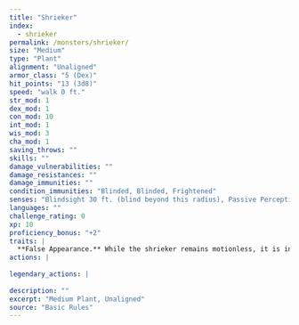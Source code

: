 ```yaml
---
title: "Shrieker"
index:
  - shrieker
permalink: /monsters/shrieker/
size: "Medium"
type: "Plant"
alignment: "Unaligned"
armor_class: "5 (Dex)"
hit_points: "13 (3d8)"
speed: "walk 0 ft."
str_mod: 1
dex_mod: 1
con_mod: 10
int_mod: 1
wis_mod: 3
cha_mod: 1
saving_throws: ""
skills: ""
damage_vulnerabilities: ""
damage_resistances: ""
damage_immunities: ""
condition_immunities: "Blinded, Blinded, Frightened"
senses: "Blindsight 30 ft. (blind beyond this radius), Passive Perception 6"
languages: ""
challenge_rating: 0
xp: 10
proficiency_bonus: "+2"
traits: |
  **False Appearance.** While the shrieker remains motionless, it is indistinguishable from an ordinary fungus.
actions: |
    
legendary_actions: |
  
description: ""
excerpt: "Medium Plant, Unaligned"
source: "Basic Rules"
---
```

